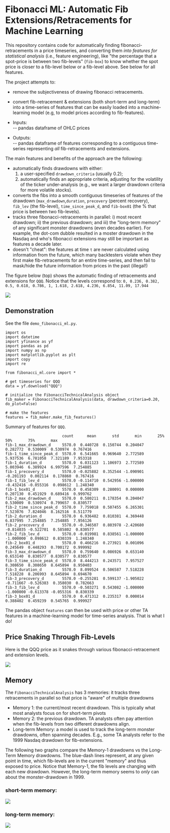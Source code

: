 # Fibonacci ML: Automatic Fib Extensions/Retracements for Machine Learning

This repository contains code for automatically finding fibonacci-retracements in a price timeseries, and converting them _into features for statistical analysis_ (i.e., feature engineering), like "the percentage that a spot-price is between two fib-levels" (`fib-box`) to know whether the spot price is closer to a fib-level below or a fib-level above. See below for all features.

The project attempts to:
- remove the subjectiveness of drawing fibonacci retracements.
- convert fib-retracement & extensions (both short-term and long-term) into a time-series of features that can be easily loaded into a machine-learning model (e.g, to model prices according to fib-features). 

- Inputs:  
-- pandas dataframe of OHLC prices
- Outputs:  
-- pandas dataframe of features corresponding to a contiguous time-series representing *all* fib-retracements and extensions.

The main features and benefits of the approach are the following:
- automatically finds drawdowns with either:
    1. a user-specified `drawdown_criteria` (usually 0.2);
    2. automatically finds an appropriate criteria, adjusting for the volatility of the ticker under-analysis (e.g., we want a larger drawdown criteria for more volatile stocks).
- converts the fibs into a smooth contiguous timeseries of features of the drawdown (`max_drawdown`,`duration`, `precovery` (percent recovery), `fib_lev` (the fib-level), `time_since_peak_d`, and `fib-box01` (the % that price is between two fib-levels).
- tracks three fibonacci-retracements in parallel: i) most recent drawdown; ii) the previous drawdown; and iii) the "long-term memory" of any significant monster drawdowns (even decades earlier). For example, the dot-com dubble resulted in a moster drawdown in the Nasdaq and who's fibonacci extensions may still be important as features a decade later.
- doesn't "cheat": the features at time `t` are never calculated using information from the future, which many backtesters violate when they first make fib-retracements for an entire time-series, and then fail to mask/hide the future information from prices in the past (illegal!)

The figure below (top) shows the automatic finding of retracements and extensions for `QQQ`. Notice that the levels correspond to: `0, 0.236, 0.382, 0.5, 0.618, 0.786, 1, 1.618, 2.618, 4.236, 6.854, 11.09, 17.944`

![](img/fibonacci_timeseries.png?raw=true)



## Demonstration

See the file `demo_fibonacci_ml.py`.

```
import os
import datetime
import yfinance as yf
import pandas as pd
import numpy as np
import matplotlib.pyplot as plt
import copy
import re

from fibonacci_ml.core import *

# get timeseries for QQQ
data = yf.download("QQQ")

# initialize the FibonacciTechnicalAnalysis object
fib_maker = FibonacciTechnicalAnalysis(data, drawdown_criteria=0.20, do_plot=False)

# make the features
features = fib_maker.make_fib_features()
```
Summary of features for `QQQ`.

```
                         count      mean       std       min       25%       50%       75%       max
fib-1_max_drawdown_d     5578.0  0.440728  0.150744  0.204047  0.282772  0.530009  0.530974  0.767416
fib-1_time_since_peak_d  5578.0  6.541665  0.969640  2.772589  5.937536  6.781058  7.321189  7.953318
fib-1_duration_d         5578.0  6.031123  1.106973  2.772589  5.003946  6.389924  6.997596  7.254885
fib-1_precovery_d        5578.0 -0.025882  0.352544 -1.090901 -0.201193  0.002114  0.178860  0.767416
fib-1_fib_lev_d          5578.0 -0.114710  0.542956 -1.000000 -0.432416 -0.055316  0.098612  1.248340
fib-1_box01_d            5578.0  0.458309  0.280091  0.000000  0.207130  0.451929  0.689416  0.999762
fib-2_max_drawdown_d     5578.0  0.580211  0.178354  0.204047  0.530009  0.530974  0.799657  0.830577
fib-2_time_since_peak_d  5578.0  7.759018  0.507455  6.265301  7.523076  7.824046  8.162516  8.511779
fib-2_duration_d         5578.0  6.936482  0.810381  4.369448  6.837995  7.254885  7.254885  7.956126
fib-2_precovery_d        5578.0 -0.346507  0.803978 -2.420680 -0.814035 -0.522701  0.585802  0.830577
fib-2_fib_lev_d          5578.0 -0.019981  0.838561 -1.000000 -1.000000  0.098612  0.830339  1.248340
fib-2_box01_d            5578.0  0.466216  0.273921  0.001096  0.245649  0.448293  0.700172  0.999992
fib-3_max_drawdown_d     5578.0  0.759640  0.086926  0.653140  0.653140  0.830577  0.830577  0.830577
fib-3_time_since_peak_d  5578.0  8.444213  0.243571  7.957527  8.308650  8.308650  8.645894  8.950403
fib-3_duration_d         5578.0  8.099524  0.506587  7.518228  7.518228  8.206993  8.645894  8.694670
fib-3_precovery_d        5578.0 -0.255281  0.599137 -1.905022 -0.711667 -0.526383  0.358030  0.782663
fib-3_fib_lev_d          5578.0 -0.503271  0.543082 -1.000000 -1.000000 -0.613378 -0.055316  0.830339
fib-3_box01_d            5578.0  0.471312  0.235317  0.000014  0.388402  0.459239  0.545765  0.999927
```

The pandas object `features` can then be used with price or other TA features in a machine-learning model for time-series analysis. That is what I do!

## Price Snaking Through Fib-Levels

Here is the QQQ price as it snakes through various fibonacci-retracement and extension levels.

![](img/fib-snake.png?raw=true)


## Memory

The `FibonacciTechnicalAnalysis` has 3 memories: it tracks three retracements in parallel so that price is "aware" of multiple drawdowns
- Memory 1: the current/most recent drawdown. This is typically what most analysts focus on for short-term pivots  
- Memory 2: the previous drawdown. TA analysts often pay attention when the fib-levels from two different drawdowns align.  
- Long-term Memory: a model is used to track the long-term monster drawdowns, often spanning decades. E.g., some TA analysts refer to the 1999 Nasdaq drawdown for fib-extensions.

The following two graphs compare the Memory-1 drawdowns vs the Long-Term Memory drawdowns. The blue-dash lines represent, at any given point in time, which fib-levels are in the current "memory" and thus exposed to price. Notice that Memory-1, the fib levels are changing with each new drawdown. However, the long-term memory seems to *only* can about the monster-drawdown in 1999.

### short-term memory:

![](img/shortterm-memory.png?raw=true)

### long-term memory:

![](img/longterm-memory.png?raw=true)

